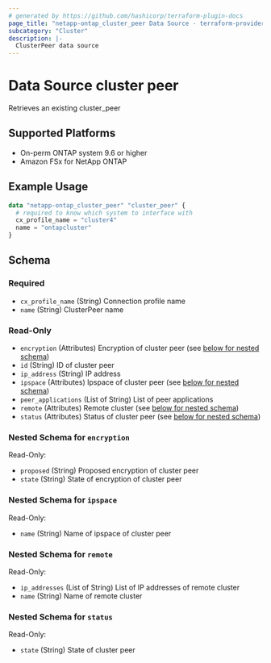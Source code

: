```yaml
---
# generated by https://github.com/hashicorp/terraform-plugin-docs
page_title: "netapp-ontap_cluster_peer Data Source - terraform-provider-netapp-ontap"
subcategory: "Cluster"
description: |-
  ClusterPeer data source
---
```


# Data Source cluster peer
Retrieves an existing cluster_peer

## Supported Platforms
* On-perm ONTAP system 9.6 or higher
* Amazon FSx for NetApp ONTAP

## Example Usage
```terraform
data "netapp-ontap_cluster_peer" "cluster_peer" {
  # required to know which system to interface with
  cx_profile_name = "cluster4"
  name = "ontapcluster"
}
```

<!-- schema generated by tfplugindocs -->
## Schema

### Required

- `cx_profile_name` (String) Connection profile name
- `name` (String) ClusterPeer name

### Read-Only

- `encryption` (Attributes) Encryption of cluster peer (see [below for nested schema](#nestedatt--encryption))
- `id` (String) ID of cluster peer
- `ip_address` (String) IP address
- `ipspace` (Attributes) Ipspace of cluster peer (see [below for nested schema](#nestedatt--ipspace))
- `peer_applications` (List of String) List of peer applications
- `remote` (Attributes) Remote cluster (see [below for nested schema](#nestedatt--remote))
- `status` (Attributes) Status of cluster peer (see [below for nested schema](#nestedatt--status))

<a id="nestedatt--encryption"></a>
### Nested Schema for `encryption`

Read-Only:

- `proposed` (String) Proposed encryption of cluster peer
- `state` (String) State of encryption of cluster peer


<a id="nestedatt--ipspace"></a>
### Nested Schema for `ipspace`

Read-Only:

- `name` (String) Name of ipspace of cluster peer


<a id="nestedatt--remote"></a>
### Nested Schema for `remote`

Read-Only:

- `ip_addresses` (List of String) List of IP addresses of remote cluster
- `name` (String) Name of remote cluster


<a id="nestedatt--status"></a>
### Nested Schema for `status`

Read-Only:

- `state` (String) State of cluster peer



